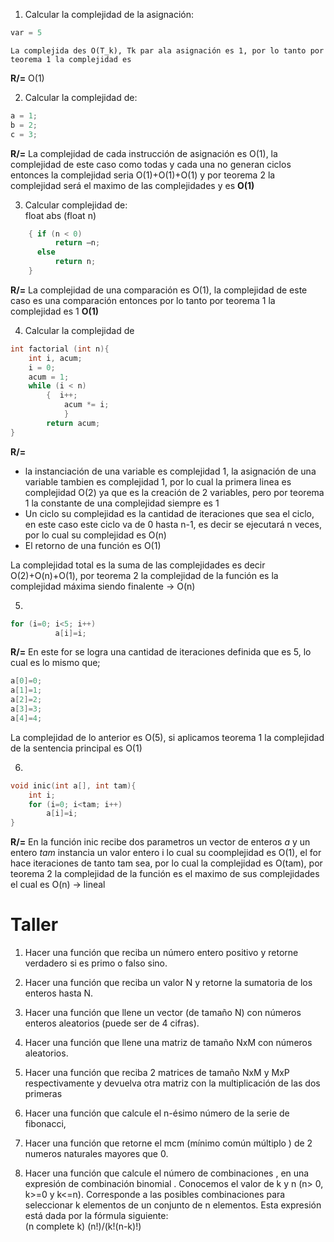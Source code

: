 1. Calcular la complejidad de la asignación:  
```c++
var = 5
```
    La complejida des O(T_k), Tk par ala asignación es 1, por lo tanto por teorema 1 la complejidad es  
**R/=** O(1)

2. Calcular la complejidad de:  
```c++
a = 1;  
b = 2;  
c = 3;
```

**R/=** La complejidad de cada instrucción de asignación es O(1), la complejidad de este caso como todas y cada una no generan ciclos entonces la complejidad seria O(1)+O(1)+O(1) y por teorema 2 la complejidad será el maximo de las complejidades y es **O(1)**

3. Calcular complejidad de:  
float abs (float n)  
```c++
    { if (n < 0)  
	      return –n;
	  else
	      return n;
	}
```

**R/=** La complejidad de una comparación es O(1), la complejidad de este caso es una comparación entonces por lo tanto por teorema 1 la complejidad es 1 **O(1)**

4. Calcular la complejidad de
```c++
int factorial (int n){
    int i, acum;
    i = 0;
    acum = 1;
    while (i < n)
        {  i++;
            acum *= i;
            }
        return acum;
}
```
**R/=** 
* la instanciación de una variable es complejidad 1, la asignación de una variable tambien es complejidad 1, por lo cual la primera linea es complejidad O(2) ya que es la creación de 2 variables, pero por teorema 1 la constante de una complejidad siempre es 1 
* Un ciclo su complejidad es la cantidad de iteraciones que sea el ciclo, en este caso este ciclo va de 0 hasta n-1, es decir se ejecutará n veces, por lo cual su complejidad es O(n)
* El retorno de una función es O(1)

La complejidad total es la suma de las complejidades es decir O(2)+O(n)+O(1), por teorema 2 la complejidad de la función es la complejidad máxima siendo finalente -> O(n)

5. 
```c++
for (i=0; i<5; i++)
	      a[i]=i; 
```

**R/=** En este for se logra una cantidad de iteraciones definida que es 5, lo cual es lo mismo que;

```c++
a[0]=0; 
a[1]=1; 
a[2]=2; 
a[3]=3; 
a[4]=4; 
```

La complejidad de lo anterior es O(5), si aplicamos teorema 1 la complejidad de la sentencia principal es O(1)


6. 

```c++
void inic(int a[], int tam){
    int i;	 
    for (i=0; i<tam; i++)
        a[i]=i;
}
```

**R/=** En la función inic recibe dos parametros un vector de enteros *a* y un entero *tam* instancia un valor entero i lo cual su coomplejidad es O(1), el for hace iteraciones de tanto tam sea, por lo cual la complejidad es O(tam), por teorema 2 la complejidad de la función es el maximo de sus complejidades el cual es O(n) -> lineal




# Taller

1. Hacer una función que reciba un número entero positivo y retorne verdadero si es primo o falso sino. 
2. Hacer una función que reciba un valor N y retorne la sumatoria de los enteros hasta N.
3. Hacer una función que llene un vector (de tamaño N) con números enteros aleatorios (puede ser de 4 cifras).
4. Hacer una función que llene una matriz de tamaño NxM con números aleatorios.
5. Hacer una función que reciba 2 matrices de tamaño NxM y MxP respectivamente y devuelva otra matriz con la multiplicación de las dos primeras

6. Hacer una función que calcule el n-ésimo número de la  serie de fibonacci,
7. Hacer una  función que retorne el mcm (mínimo común múltiplo ) de 2 numeros naturales mayores que  0.
8. Hacer una  función que  calcule  el número de combinaciones , en una expresión de combinación binomial . Conocemos el valor de k y n (n> 0, k>=0 y k<=n). Corresponde a las posibles combinaciones  para seleccionar k elementos de un conjunto de n elementos. Esta expresión está  dada por la fórmula siguiente:  
(n complete k) (n!)/(k!(n-k)!)